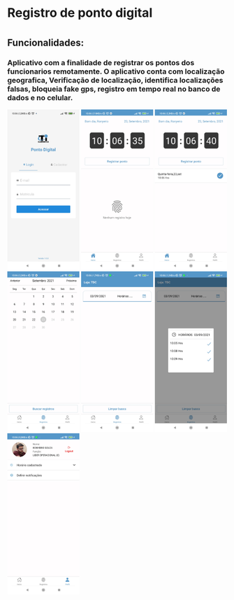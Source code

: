 <h1>Registro de ponto digital <h1>
<h2>Funcionalidades:</h2>
<h3>Aplicativo com a finalidade de registrar os pontos dos funcionarios remotamente. O aplicativo conta com localização geografica, Verificação de localização, identifica localizações falsas, bloqueia fake gps, registro em tempo real no banco de dados e no celular.</h3>

<img src="./src/essets/screenshots/1.jpg" width="165" >
<img src="./src/essets/screenshots/2.jpg"  width="165" >
<img src="./src/essets/screenshots/3.jpg"  width="165" >
<img src="./src/essets/screenshots/4.jpg" width="165" >
<img src="./src/essets/screenshots/5.jpg"  width="165" >
<img src="./src/essets/screenshots/6.jpg"  width="165" >
<img src="./src/essets/screenshots/7.jpg"  width="165" >
